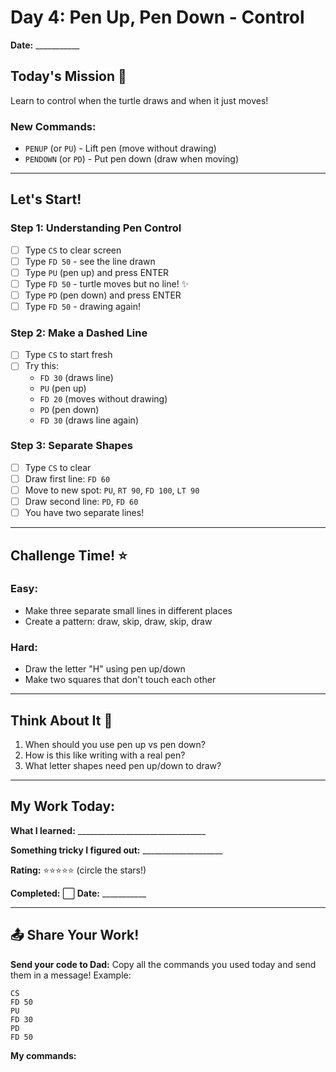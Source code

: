 # Day 4: Pen Up, Pen Down - Control

**Date:** ___________

## Today's Mission 🚀
Learn to control when the turtle draws and when it just moves!

### New Commands:
- `PENUP` (or `PU`) - Lift pen (move without drawing)
- `PENDOWN` (or `PD`) - Put pen down (draw when moving)

---

## Let's Start! 

### Step 1: Understanding Pen Control
- [ ] Type `CS` to clear screen
- [ ] Type `FD 50` - see the line drawn
- [ ] Type `PU` (pen up) and press ENTER
- [ ] Type `FD 50` - turtle moves but no line! ✨
- [ ] Type `PD` (pen down) and press ENTER
- [ ] Type `FD 50` - drawing again!

### Step 2: Make a Dashed Line
- [ ] Type `CS` to start fresh
- [ ] Try this:
  - `FD 30` (draws line)
  - `PU` (pen up)
  - `FD 20` (moves without drawing)
  - `PD` (pen down)
  - `FD 30` (draws line again)

### Step 3: Separate Shapes
- [ ] Type `CS` to clear
- [ ] Draw first line: `FD 60`
- [ ] Move to new spot: `PU`, `RT 90`, `FD 100`, `LT 90`
- [ ] Draw second line: `PD`, `FD 60`
- [ ] You have two separate lines!

---

## Challenge Time! ⭐

### Easy:
- Make three separate small lines in different places
- Create a pattern: draw, skip, draw, skip, draw

### Hard:
- Draw the letter "H" using pen up/down
- Make two squares that don't touch each other

---

## Think About It 🤔
1. When should you use pen up vs pen down?
2. How is this like writing with a real pen?
3. What letter shapes need pen up/down to draw?

---

## My Work Today:
**What I learned:** ________________________________

**Something tricky I figured out:** ____________________

**Rating:** ⭐⭐⭐⭐⭐ (circle the stars!)

**Completed:** ⬜ **Date:** ___________

---

## 📤 Share Your Work!
**Send your code to Dad:**
Copy all the commands you used today and send them in a message!
Example: 
```
CS
FD 50
PU
FD 30
PD
FD 50
```

**My commands:** 
```








```
